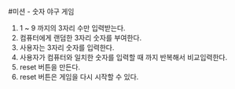 #미션 - 숫자 야구 게임
1. 1 ~ 9 까지의 3자리 수만 입력받는다.
2. 컴퓨터에게 랜덤한 3자리 숫자를 부여한다.
3. 사용자는 3자리 숫자를 입력한다.
4. 사용자가 컴퓨터와 일치한 숫자를 입력할 때 까지 반복해서 비교입력한다.
5. reset 버튼을 만든다.
6. reset 버튼은 게임을 다시 시작할 수 있다.

